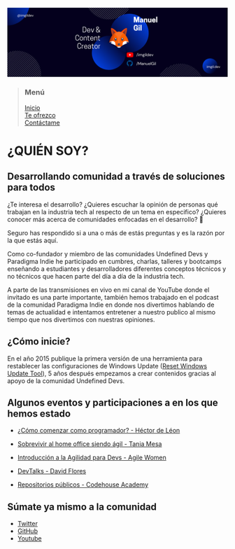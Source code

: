 ![banner](./assets/images/header.png)

> ### Menú
>
> [Inicio](./index.md) <br/>
> [Te ofrezco](./services.md) <br/>
> [Contáctame](./contact.md) <br/>

# ¿QUIÉN SOY?

## Desarrollando comunidad a través de soluciones para todos

¿Te interesa el desarrollo? ¿Quieres escuchar la opinión de personas qué trabajan en la industria tech al respecto de un tema en especifico? ¿Quieres conocer más acerca de comunidades enfocadas en el desarrollo? 🤔

Seguro has respondido si a una o más de estás preguntas y es la razón por la que estás aquí.

Como co-fundador y miembro de las comunidades Undefined Devs y Paradigma Indie he participado en cumbres, charlas, talleres y bootcamps enseñando a estudiantes y desarrolladores diferentes conceptos técnicos y no técnicos que hacen parte del día a día de la industria tech.

A parte de las transmisiones en vivo en mi canal de YouTube donde el invitado es una parte importante, también hemos trabajado en el podcast de la comunidad Paradigma Indie en donde nos divertimos hablando de temas de actualidad e intentamos entretener a nuestro publico al mismo tiempo que nos divertimos con nuestras opiniones.

## ¿Cómo inicie?

En el año 2015 publique la primera versión de una herramienta para restablecer las configuraciones de Windows Update ([Reset Windows Update Tool](https://www.wureset.com/)), 5 años después empezamos a crear contenidos gracias al apoyo de la comunidad Undefined Devs.

## Algunos eventos y participaciones a en los que hemos estado

- [¿Cómo comenzar como programador? - Héctor de Léon](https://www.youtube.com/watch?v=8SWD2s3Cxfc)

- [Sobrevivir al home office siendo ágil - Tania Mesa](https://www.youtube.com/watch?v=nRgo02WXcLs)

- [Introducción a la Agilidad para Devs - Agile Women](https://www.youtube.com/watch?v=D_WJWy404Ps)

- [DevTalks - David Flores](https://www.youtube.com/watch?v=xust1Xs3usg)

- [Repositorios públicos - Codehouse Academy](https://www.youtube.com/watch?v=l1CG7ZJ2gNs)

## Súmate ya mismo a la comunidad

- [Twitter](https://twitter.com/imgildev)
- [GitHub](https://github.com/ManuelGil)
- [Youtube](https://www.youtube.com/c/imgildev)
